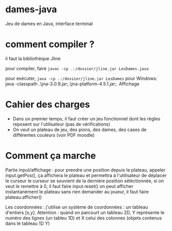 # dames-java
Jeu de dames en Java, interface terminal
# comment compiler ?
il faut la bibliothèque Jline

pour compiler, faire ``javac -cp .:/dossier/jline.jar LesDames.java``

pour exécuter, ``java -cp .:/dossier/jline.jar LesDames``
pour Windows: java -classpath .\jna-3.0.9.jar;.\jna-platform-4.5.1.jar;. Affichage
# Cahier des charges
* Dans un premier temps, il faut créer un jeu fonctionnel dont les règles reposent sur l'utilisateur (pas de vérifications)
* On veut un plateau de jeu, des pions, des dames, des cases de différentes couleurs (voir PDF moodle)

# Comment ça marche
Partie input/affichage :
pour prendre une position depuis le plateau, appeler input.getPos(), ça affichera le plateau et permettra à l'utilisateur de déplacer le curseur
le curseur se souvient de la dernière position séléctionnée, si on veut le remettre à 0, il faut faire input.reset()
on peut afficher instantanément le plateau sans rien demander au joueur, il faut faire plateau.afficher()

Les coordonnées : j'utilise un système de coordonnées : un tableau d'entiers [x,y]. Attention : quand on parcourt un tableau 2D,
Y représente le numéro des lignes (un tableu 1D) et X celui des colonnes (objets contenus dans le tableau 1D Y) 